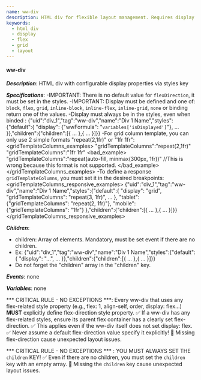 ```yaml
---
name: ww-div
description: HTML div for flexible layout management. Requires display property in styles.
keywords:
  - html div
  - display
  - flex
  - grid
  - layout
---
```


#### ww-div

***Description***: HTML div with configurable display properties via styles key

***Specifications***:
-IMPORTANT: There is no default value for `flexDirection`, it must be set in the styles.
-IMPORTANT: Display must be defined and one of: `block`, `flex`, `grid`, `inline-block`, `inline-flex`, `inline-grid`, `none` or binding return one of the values.
-Display must always be in the styles, even when binded : {"uid":"div_1","tag":"ww-div","name":"Div 1 Name","styles":{"default":{ "display": {"wwFormula": "```variables['isDisplayed']```"}, ... }},"children":{"children":[{ ... },{ ... }]}}
-For grid column template, you can only use 2 simple formats "repeat(2,1fr)" or "1fr 1fr":
<gridTemplateColumns_examples>
    <example>
        "gridTemplateColumns":"repeat(2,1fr)"
    </example>
    <example>
        "gridTemplateColumns":"1fr 1fr"
    </example>
    <bad_example>
        "gridTemplateColumns":"repeat(auto-fill, minmax(300px, 1fr))"
        //This is wrong because this format is not supported.
    </bad_example>
</gridTemplateColumns_examples>
-To define a response `gridTemplateColumns`, you must set it in the desired breakpoints:
<gridTemplateColumns_responsive_examples>
    {"uid":"div_1","tag":"ww-div","name":"Div 1 Name","styles":{"default":{ "display": "grid", "gridTemplateColumns": "repeat(3, 1fr)", ... }, "tablet": {"gridTemplateColumns": "repeat(2, 1fr)"}, "mobile": {"gridTemplateColumns": "1fr"} },"children":{"children":[{ ... },{ ... }]}}
</gridTemplateColumns_responsive_examples>

***Children***:
  - children: Array of elements. Mandatory, must be set event if there are no children.
  - Ex: {"uid":"div_1","tag":"ww-div","name":"Div 1 Name","styles":{"default":{ "display": "...", ... }},"children":{"children":[{ ... },{ ... }]}}
  - Do not forget the "children" array in the "children" key.

***Events***: none

***Variables***: none

*** CRITICAL RULE - NO EXCEPTIONS ***: Every ww-div that uses any flex-related style property (e.g., flex: 1, align-self, order, display: flex...) **MUST** explicitly define flex-direction style property.
✅ If a ww-div has any flex-related styles, ensure its parent flex container has a clearly set flex-direction.
✅ This applies even if the ww-div itself does not set display: flex.
✅ Never assume a default flex-direction value specify it explicitly!
🔴 Missing flex-direction cause unexpected layout issues.

*** CRITICAL RULE - NO EXCEPTIONS *** : YOU MUST ALWAYS SET THE `children` KEY!
✅ Even if there are no children, you must set the `children` key with an empty array.
🔴 Missing the `children` key cause unexpected layout issues.
